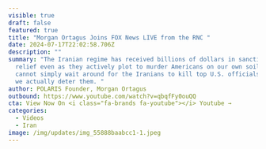 ```yaml
---
visible: true
draft: false
featured: true
title: "Morgan Ortagus Joins FOX News LIVE from the RNC "
date: 2024-07-17T22:02:58.706Z
description: ""
summary: "The Iranian regime has received billions of dollars in sanctions
  relief even as they actively plot to murder Americans on our own soil. We
  cannot simply wait around for the Iranians to kill top U.S. officials before
  we actually deter them. "
author: POLARIS Founder, Morgan Ortagus
outbound: https://www.youtube.com/watch?v=qbqfFy0ouQQ
cta: View Now On <i class="fa-brands fa-youtube"></i> Youtube →
categories:
  - Videos
  - Iran
image: /img/updates/img_55888baabcc1-1.jpeg
---
```

